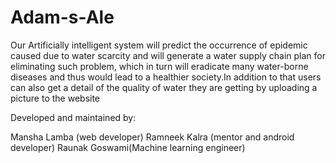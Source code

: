# Adam-s-Ale
Our Artificially intelligent system will predict the occurrence of epidemic caused due to water scarcity and will generate a water supply chain plan for eliminating such problem, which in turn will eradicate many water-borne diseases and thus would lead to a healthier society.In addition to that users can also get a detail of the quality of water they are getting by uploading a picture to the website

Developed and maintained by:

Mansha Lamba (web developer)
Ramneek Kalra (mentor and android developer)
Raunak Goswami(Machine learning engineer)

